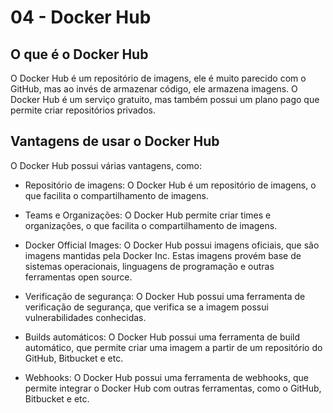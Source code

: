 # 04 - Docker Hub

## O que é o Docker Hub

O Docker Hub é um repositório de imagens, ele é muito parecido com o GitHub, mas ao invés de armazenar código, ele armazena imagens. O Docker Hub é um serviço gratuito, mas também possui um plano pago que permite criar repositórios privados.

## Vantagens de usar o Docker Hub

O Docker Hub possui várias vantagens, como:

- Repositório de imagens: O Docker Hub é um repositório de imagens, o que facilita o compartilhamento de imagens.

- Teams e Organizações: O Docker Hub permite criar times e organizações, o que facilita o compartilhamento de imagens.

- Docker Official Images: O Docker Hub possui imagens oficiais, que são imagens mantidas pela Docker Inc. Estas imagens provém base de sistemas operacionais, linguagens de programação e outras ferramentas open source.

- Verificação de segurança: O Docker Hub possui uma ferramenta de verificação de segurança, que verifica se a imagem possui vulnerabilidades conhecidas.

- Builds automáticos: O Docker Hub possui uma ferramenta de build automático, que permite criar uma imagem a partir de um repositório do GitHub, Bitbucket e etc.

- Webhooks: O Docker Hub possui uma ferramenta de webhooks, que permite integrar o Docker Hub com outras ferramentas, como o GitHub, Bitbucket e etc.

